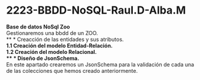 # 2223-BBDD-NoSQL-Raul.D-Alba.M
**Base de datos NoSql Zoo** <br>
Gestionaremos una bbdd de un ZOO.<br>
** * Creacción de las entidades y sus atributos.**<br>
    1.1 Creación del modelo Entidad-Relación.<br>
    1.2 Creación del modelo Relacional.<br>
** * Diseño de JsonSchema.**<br>
     En este apartado crearemos un JsonSchema para la validación de cada una de las colecciones que hemos creado anteriormente.<br>
